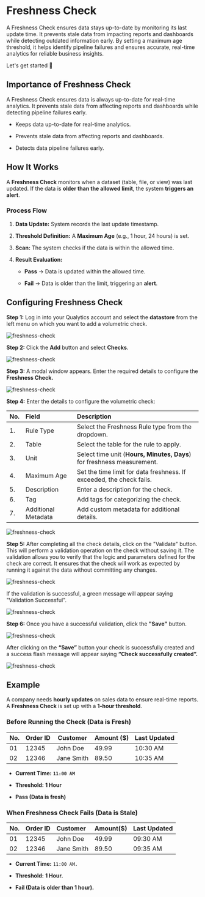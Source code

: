 # Freshness Check

A Freshness Check ensures data stays up-to-date by monitoring its last update time. It prevents stale data from impacting reports and dashboards while detecting outdated information early. By setting a maximum age threshold, it helps identify pipeline failures and ensures accurate, real-time analytics for reliable business insights.

Let's get started 🚀

## Importance of Freshness Check

A Freshness Check ensures data is always up-to-date for real-time analytics. It prevents stale data from affecting reports and dashboards while detecting pipeline failures early.

* Keeps data up-to-date for real-time analytics.

* Prevents stale data from affecting reports and dashboards.

* Detects data pipeline failures early.

## How It Works

A **Freshness Check** monitors when a dataset (table, file, or view) was last updated. If the data is **older than the allowed limit**, the system **triggers an alert**.

### Process Flow 

1. **Data Update:** System records the last update timestamp.

2. **Threshold Definition:** A **Maximum Age** (e.g., 1 hour, 24 hours) is set.

3. **Scan:** The system checks if the data is within the allowed time.

4. **Result Evaluation:**

   * **Pass** → Data is updated within the allowed time.

   * **Fail** → Data is older than the limit, triggering an **alert**.  
     
## Configuring Freshness Check

**Step 1:** Log in into your Qualytics account and select the **datastore** from the left menu on which you want to add a volumetric check.

![freshness-check](../assets/checks/freshness-check/select-light.png)

**Step 2:** Click the **Add** button and select **Checks**.

![freshness-check](../assets/checks/freshness-check/add-light.png)

**Step 3:** A modal window appears. Enter the required details to configure the **Freshness Check.**

![freshness-check](../assets/checks/freshness-check/window-light.png)

**Step 4:** Enter the details to configure the volumetric check:

| No. |                Field |                     Description |
| :---- | :---- | :---- |
| 1. |          Rule Type | Select the Freshness Rule type from the dropdown. |
| 2. |            Table | Select the table for the rule to apply. |
| 3. |            Unit | Select time unit (**Hours, Minutes, Days**) for freshness measurement. |
| 4. |       Maximum Age | Set the time limit for data freshness. If exceeded, the check fails. |
| 5. |        Description | Enter a description for the check. |
| 6. |               Tag | Add tags for categorizing the check. |
| 7. |  Additional Metadata | Add custom metadata for additional details. |

![freshness-check](../assets/checks/freshness-check/fields-light.png)

**Step 5:** After completing all the check details, click on the "Validate" button. This will perform a validation operation on the check without saving it. The validation allows you to verify that the logic and parameters defined for the check are correct. It ensures that the check will work as expected by running it against the data without committing any changes.

![freshness-check](../assets/checks/freshness-check/validatebtn-light.png)

If the validation is successful, a green message will appear saying "Validation Successful".

![freshness-check](../assets/checks/freshness-check/validate-light.png)

**Step 6:** Once you have a successful validation, click the **"Save"** button.

![freshness-check](../assets/checks/freshness-check/save-light.png)

After clicking on the **“Save”** button your check is successfully created and a success flash message will appear saying **“Check successfully created”.**

![freshness-check](../assets/checks/freshness-check/success-light.png)

## Example 

A company needs **hourly updates** on sales data to ensure real-time reports. A **Freshness Check** is set up with a **1-hour threshold**.

### Before Running the Check (Data is Fresh)

| No. | Order ID | Customer | Amount ($) | Last Updated |
| :---- | ----- | ----- | ----- | ----- |
| 01 |             12345 |   John Doe |      49.99 |    10:30 AM |
| 02 |             12346 |   Jane Smith |      89.50 |    10:35 AM |

* **Current Time:** **`11:00 AM`**

* **Threshold:** **1 Hour**

* **Pass (Data is fresh)**

### When Freshness Check Fails (Data is Stale)

| No. |    Order ID |    Customer |   Amount($) |  Last Updated |
| :---- | :---- | :---- | :---- | :---- |
| 01 |    12345 |    John Doe |   49.99 |  09:30 AM |
| 02 |    12346 |    Jane Smith |   89.50 |  09:35 AM |

* **Current Time:** `11:00 AM.`

* **Threshold:** **1 Hour.**

* **Fail (Data is older than 1 hour).**
